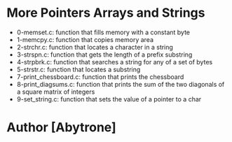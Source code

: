 # More Pointers Arrays and Strings
* 0-memset.c: function that fills memory with a constant byte
* 1-memcpy.c: function that copies memory area
* 2-strchr.c: function that locates a character in a string
* 3-strspn.c: function that gets the length of a prefix substring
* 4-strpbrk.c: function that searches a string for any of a set of bytes
* 5-strstr.c: function that locates a substring
* 7-print_chessboard.c: function that prints the chessboard
* 8-print_diagsums.c: function that prints the sum of the two diagonals of a square matrix of integers
* 9-set_string.c: function that sets the value of a pointer to a char
# Author [Abytrone]
